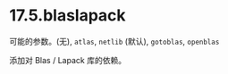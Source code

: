 # 17.5.blaslapack

可能的参数。(无), `atlas`, `netlib` (默认), `gotoblas`, `openblas`

添加对 Blas / Lapack 库的依赖。

